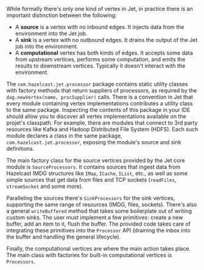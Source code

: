 While formally there's only one kind of vertex in Jet, in practice
there is an important distinction between the following:

* A **source** is a vertex with no inbound edges. It injects data from
the environment into the Jet job.
* A **sink** is a vertex with no outbound edges. It drains the output of
the Jet job into the environment.
* A **computational** vertex has both kinds of edges. It accepts some
data from upstream vertices, performs some computation, and emits the
results to downstream vertices. Typically it doesn't interact with the
environment.

The `com.hazelcast.jet.processor` package contains static utility
classes with factory methods that return suppliers of processors, as
required by the `dag.newVertex(name, procSupplier)` calls. There is a
convention in Jet that every module containing vertex implementations
contributes a utility class to the same package. Inspecting the
contents of this package in your IDE should allow you to discover all
vertex implementations available on the projet's classpath. For example,
there are modules that connect to 3rd party resources like Kafka and
Hadoop Distributed File System (HDFS). Each such module declares a class
in the same package, `com.hazelcast.jet.processor`, exposing the
module's source and sink definitions.

The main factory class for the source vertices provided by the Jet core
module is `SourceProcessors`. It contains sources that ingest data from
Hazelcast IMDG structures like `IMap`, `ICache`, `IList`, etc., as well as
some simple sources that get data from files and TCP sockets (`readFiles`,
`streamSocket` and some more).

Paralleling the sources there's `SinkProcessors` for the sink vertices,
supporting the same range of resources (IMDG, files, sockets). There's
also a general `writeBuffered` method that takes some boilerplate out of
writing custom sinks. The user must implement a few primitives: create a
new buffer, add an item to it, flush the buffer. The provided code takes
care of integrating these primitives into the `Processor` API (draining
the inbox into the buffer and handling the general lifecycle).

Finally, the computational vertices are where the main action takes
place. The main class with factories for built-in computational
vertices is `Processors`.
